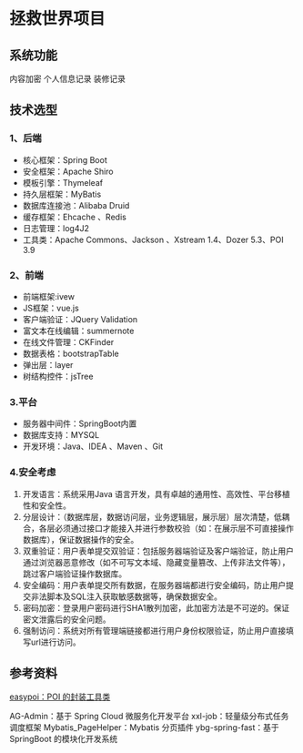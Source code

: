 # 拯救世界项目

## 系统功能
内容加密
个人信息记录
装修记录



## 技术选型
### 1、后端
  - 核心框架：Spring Boot
  - 安全框架：Apache Shiro
  - 模板引擎：Thymeleaf
  - 持久层框架：MyBatis
  - 数据库连接池：Alibaba Druid
  - 缓存框架：Ehcache 、Redis
  - 日志管理：log4J2
  - 工具类：Apache Commons、Jackson 、Xstream 1.4、Dozer 5.3、POI 3.9

### 2、前端
  - 前端框架:ivew
  - JS框架：vue.js
  - 客户端验证：JQuery Validation
  - 富文本在线编辑：summernote
  - 在线文件管理：CKFinder
  - 数据表格：bootstrapTable
  - 弹出层：layer
  - 树结构控件：jsTree

### 3.平台
  - 服务器中间件：SpringBoot内置
  - 数据库支持：MYSQL
  - 开发环境：Java、IDEA 、Maven 、Git

### 4.安全考虑
  1. 开发语言：系统采用Java 语言开发，具有卓越的通用性、高效性、平台移植性和安全性。
  2. 分层设计：（数据库层，数据访问层，业务逻辑层，展示层）层次清楚，低耦合，各层必须通过接口才能接入并进行参数校验（如：在展示层不可直接操作数据库），保证数据操作的安全。
  3. 双重验证：用户表单提交双验证：包括服务器端验证及客户端验证，防止用户通过浏览器恶意修改（如不可写文本域、隐藏变量篡改、上传非法文件等），跳过客户端验证操作数据库。
  4. 安全编码：用户表单提交所有数据，在服务器端都进行安全编码，防止用户提交非法脚本及SQL注入获取敏感数据等，确保数据安全。
  5. 密码加密：登录用户密码进行SHA1散列加密，此加密方法是不可逆的。保证密文泄露后的安全问题。
  6. 强制访问：系统对所有管理端链接都进行用户身份权限验证，防止用户直接填写url进行访问。

## 参考资料
[easypoi：POI 的封装工具类](http://easypoi.mydoc.io/)

AG-Admin：基于 Spring Cloud 微服务化开发平台
xxl-job：轻量级分布式任务调度框架
Mybatis_PageHelper：Mybatis 分页插件
ybg-spring-fast：基于 SpringBoot 的模块化开发系统

